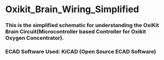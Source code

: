 # Oxikit_Brain_Wiring_Simplified

### This is the simplified schematic for understanding the OxiKit Brain Circuit(Microcontroller based Controller for Oxikit Oxygen Concentrator).

### ECAD Software Used: KiCAD (Open Source ECAD Software)

